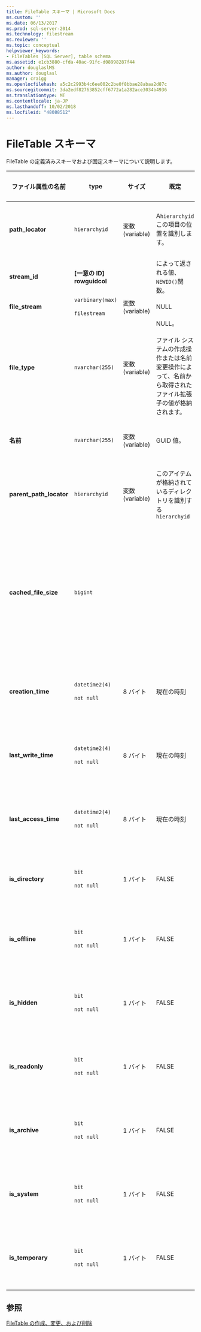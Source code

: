```yaml
---
title: FileTable スキーマ | Microsoft Docs
ms.custom: ''
ms.date: 06/13/2017
ms.prod: sql-server-2014
ms.technology: filestream
ms.reviewer: ''
ms.topic: conceptual
helpviewer_keywords:
- FileTables [SQL Server], table schema
ms.assetid: e1cb3880-cfda-40ac-91fc-d08998287f44
author: douglaslMS
ms.author: douglasl
manager: craigg
ms.openlocfilehash: a5c2c2993b4c6ee002c2be0f8bbae28abaa2d87c
ms.sourcegitcommit: 3da2edf82763852cff6772a1a282ace3034b4936
ms.translationtype: MT
ms.contentlocale: ja-JP
ms.lasthandoff: 10/02/2018
ms.locfileid: "48088512"
---
```

# <a name="filetable-schema"></a>FileTable スキーマ
  FileTable の定義済みスキーマおよび固定スキーマについて説明します。  
  
|ファイル属性の名前|type|サイズ|既定|説明|ファイル システムのアクセシビリティ|  
|-------------------------|----------|----------|-------------|-----------------|-------------------------------|  
|**path_locator**|`hierarchyid`|変数 (variable)|A`hierarchyid`この項目の位置を識別します。|階層 FileNamespace 内でのこのノードの位置。<br /><br /> テーブルの主キーです。|Windows パス値を設定することによって作成および変更できます。|  
|**stream_id**|**[一意の ID] rowguidcol**||によって返される値、`NEWID()`関数。|FILESTREAM データの一意の ID。|該当なし。|  
|**file_stream**|`varbinary(max)`<br /><br /> `filestream`|変数 (variable)|NULL|FILESTREAM データが含まれています。|該当なし。|  
|**file_type**|`nvarchar(255)`|変数 (variable)|NULL。<br /><br /> ファイル システムの作成操作または名前変更操作によって、名前から取得されたファイル拡張子の値が格納されます。|ファイルの種類を表します。<br /><br /> この列は、フルテキスト インデックスの作成時に `TYPE COLUMN` として使用できます。<br /><br /> **file_type** は、保存される計算列です。|自動的に計算されます。 設定することはできません。|  
|**名前**|`nvarchar(255)`|変数 (variable)|GUID 値。|ファイルまたはディレクトリの名前。|Windows API を使用して作成または変更できます。|  
|**parent_path_locator**|`hierarchyid`|変数 (variable)|このアイテムが格納されているディレクトリを識別する `hierarchyid`|`hierarchyid`の格納されているディレクトリ。<br /><br /> **parent_path_locator** は、保存される計算列です。|自動的に計算されます。 設定することはできません。|  
|**cached_file_size**|`bigint`|||FILESTREAM データのサイズ (バイト単位)。<br /><br /> **cached_file_size** は、保存される計算列です。|キャッシュされたファイル サイズは自動的に最新の状態に維持されますが、特殊な状況で同期がとれなくなる場合があります。 正確なサイズを計算するには、使用、`DATALENGTH()`関数。|  
|**creation_time**|`datetime2(4)`<br /><br /> `not null`|8 バイト|現在の時刻|ファイルが作成された日付と時刻。|自動的に計算されます。 Windows API を使用して設定することもできます。|  
|**last_write_time**|`datetime2(4)`<br /><br /> `not null`|8 バイト|現在の時刻|ファイルが最後に更新された日付と時刻。|自動的に計算されます。 Windows API を使用して設定することもできます。|  
|**last_access_time**|`datetime2(4)`<br /><br /> `not null`|8 バイト|現在の時刻|ファイルが最後にアクセスされた日付と時刻。|自動的に計算されます。 Windows API を使用して設定することもできます。|  
|**is_directory**|`bit`<br /><br /> `not null`|1 バイト|FALSE|行がディレクトリを表しているかどうかを示します。 この値は自動的に計算され、設定することはできません。|自動的に計算されます。 設定することはできません。|  
|**is_offline**|`bit`<br /><br /> `not null`|1 バイト|FALSE|オフライン ファイル属性。|自動的に計算されます。 Windows API を使用して設定することもできます。|  
|**is_hidden**|`bit`<br /><br /> `not null`|1 バイト|FALSE|隠しファイル属性。|自動的に計算されます。 Windows API を使用して設定することもできます。|  
|**is_readonly**|`bit`<br /><br /> `not null`|1 バイト|FALSE|読み取り専用ファイル属性。|自動的に計算されます。 Windows API を使用して設定することもできます。|  
|**is_archive**|`bit`<br /><br /> `not null`|1 バイト|FALSE|アーカイブ属性。|自動的に計算されます。 Windows API を使用して設定することもできます。|  
|**is_system**|`bit`<br /><br /> `not null`|1 バイト|FALSE|システム ファイル属性。|自動的に計算されます。 Windows API を使用して設定することもできます。|  
|**is_temporary**|`bit`<br /><br /> `not null`|1 バイト|FALSE|一時ファイル属性。|自動的に計算されます。 Windows API を使用して設定することもできます。|  
  
## <a name="see-also"></a>参照  
 [FileTable の作成、変更、および削除](create-alter-and-drop-filetables.md)  
  
  
